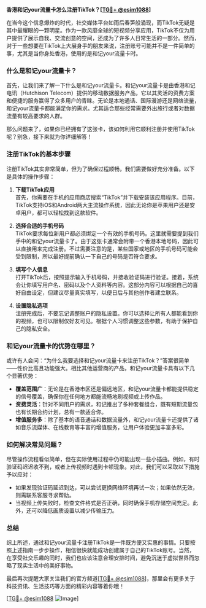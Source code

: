 **香港和记your流量卡怎么注册TikTok？[[TG💪+ @esim1088](https://t.me/s/esim1088)]**

在当今这个信息爆炸的时代，社交媒体平台如雨后春笋般涌现，而TikTok无疑是其中最耀眼的一颗明星。作为一款风靡全球的短视频分享应用，TikTok不仅为用户提供了展示自我、交流创意的空间，还成为了许多人日常生活的一部分。然而，对于一些想要在TikTok上大展身手的朋友来说，注册账号可能并不是一件简单的事，尤其是当你身处香港，使用的是和记your流量卡时。

### 什么是和记your流量卡？

首先，让我们来了解一下什么是和记your流量卡。和记your流量卡是由香港和记电讯（Hutchison Telecom）提供的移动数据服务产品，它以其灵活的资费方案和便捷的服务赢得了众多用户的青睐。无论是本地通话、国际漫游还是网络流量，和记your流量卡都能满足你的需求。尤其适合那些经常需要外出旅行或者对数据流量有较高要求的人群。

那么问题来了，如果你已经拥有了这张卡，该如何利用它顺利注册并使用TikTok呢？别急，接下来就为你详细解答！

### 注册TikTok的基本步骤

注册TikTok其实非常简单，但为了确保过程顺畅，我们需要做好充分准备。以下是具体的操作步骤：

1. **下载TikTok应用**  
   首先，你需要在手机的应用商店搜索“TikTok”并下载安装该应用程序。目前，TikTok支持iOS和Android两大主流操作系统，因此无论你是苹果用户还是安卓用户，都可以轻松找到这款软件。

2. **选择合适的手机号码**  
   TikTok要求每位新用户都必须绑定一个有效的手机号码。这里就需要提到我们手中的和记your流量卡了。由于这张卡通常会附带一个香港本地号码，因此可以直接用来完成注册。不过需要注意的是，某些国家或地区的手机号码可能会受到限制，所以最好提前确认一下自己的号码是否符合要求。

3. **填写个人信息**  
   打开TikTok后，按照提示输入手机号码，并接收验证码进行验证。接着，系统会让你填写用户名、密码以及个人资料等内容。这部分内容可以根据自己的喜好自由设定，但建议尽量真实填写，以便日后与其他创作者建立联系。

4. **设置隐私选项**  
   注册完成后，不要忘记调整账户的隐私设置。你可以选择让所有人都能看到你的视频，也可以限制仅好友可见。根据个人习惯调整这些参数，有助于保护自己的隐私安全。

### 和记your流量卡的优势在哪里？

或许有人会问：“为什么我要选择和记your流量卡来注册TikTok？”答案很简单——性价比高且功能强大。相比其他运营商的产品，和记your流量卡具有以下几个显著优势：

- **覆盖范围广**：无论是在香港市区还是偏远地区，和记your流量卡都能提供稳定的信号覆盖，确保你在任何地方都能流畅地刷视频或上传作品。
- **资费灵活**：针对不同用户的需求，和记推出了多种套餐组合，既有短期流量包也有长期合约计划，总有一款适合你。
- **增值服务多**：除了基本的语音通话和数据流量外，和记your流量卡还提供了诸如音乐流媒体、在线教育等丰富的增值服务，让用户体验更加丰富多彩。

### 如何解决常见问题？

尽管操作流程看似简单，但在实际使用过程中仍可能出现一些小插曲。例如，有时验证码迟迟收不到，或者上传视频时遇到卡顿现象。对此，我们可以采取以下措施予以应对：

- 如果发现验证码延迟到达，可以尝试更换网络环境再试一次；如果依然无效，则需联系客服寻求帮助。
- 当视频上传失败时，检查文件格式是否正确，同时确保手机存储空间充足。此外，还可以降低画质设置以减少传输压力。

### 总结

综上所述，通过和记your流量卡注册TikTok是一件既方便又实惠的事情。只要按照上述指南一步步操作，相信很快就能成功创建属于自己的TikTok账号。当然，在享受社交乐趣的同时，我们也应该注意合理安排时间，避免沉迷于虚拟世界而忽略了现实生活中的美好事物。

最后再次提醒大家关注我们的官方频道[[TG💪+ @esim1088](https://t.me/s/esim1088)]，那里会有更多关于科技资讯、生活技巧等方面的精彩内容等着你哦！  

[[TG💪+ @esim1088](https://t.me/s/esim1088) ![Image](https://i.postimg.cc/4NQfJmqS/Snipaste-2025-05-13-00-14-12.png)]